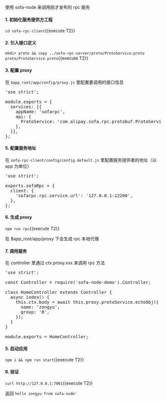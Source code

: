 使用 sofa-node 来调用刚才发布的 rpc 服务

#### 1. 初始化服务提供方工程

`cd sofa-rpc-client`{{execute T2}}

#### 2. 引入接口定义

`mkdir proto && copy ../sofa-rpc-server/proto/ProtoService.proto proto/ProtoService.proto`{{execute T2}}

#### 3. 配置 proxy

在 `$app_root/app/config/proxy.js` 里配置要调用的接口信息

<pre class="file" data-filename="sofa-rpc-client/config/proxy.js" data-target="replace">
'use strict';

module.exports = {
  services: [{
    appName: 'sofarpc',
    api: {
      ProtoService: 'com.alipay.sofa.rpc.protobuf.ProtoService',
    },
  }],
};
</pre>

#### 5. 配置服务地址

在 `sofa-rpc-client/config/config.default.js` 里配置服务提供者的地址（以 app 为单位）

<pre class="file" data-filename="sofa-rpc-client/config/config.default.js"  data-target="replace">
'use strict';

exports.sofaRpc = {
  client: {
    'sofarpc.rpc.service.url': '127.0.0.1:12200',
  },
};
</pre>

#### 6. 生成 proxy

`npm run rpc`{{execute T2}}

在 $app_root/app/proxy 下会生成 rpc 本地代理

#### 7. 调用服务

在 controller 里通过 ctx.proxy.xxx 来调用 rpc 方法

<pre class="file" data-filename="sofa-rpc-client/app/controller/home.js"  data-target="replace">
'use strict';

const Controller = require('sofa-node-demo').Controller;

class HomeController extends Controller {
  async index() {
    this.ctx.body = await this.proxy.protoService.echoObj({
      name: 'zongyu',
      group: 'B',
    });
  }
}

module.exports = HomeController;
</pre>

#### 5. 启动应用

`npm i && npm run start`{{execute T2}}

#### 6. 验证

`curl http://127.0.0.1:7001`{{execute T2}}

返回 `hello zongyu from sofa-node'`
